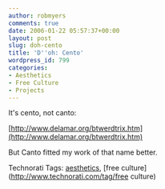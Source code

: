 ```yaml
---
author: robmyers
comments: true
date: 2006-01-22 05:57:37+00:00
layout: post
slug: doh-cento
title: 'D''oh: Cento'
wordpress_id: 799
categories:
- Aesthetics
- Free Culture
- Projects
---
```


  
It's cento, not canto:  


  
[http://www.delamar.org/btwerdtrix.htm](http://www.delamar.org/btwerdtrix.htm)  


  
But Canto fitted my work of that name better.  


  


Technorati Tags: [aesthetics](http://www.technorati.com/tag/aesthetics), [free culture](http://www.technorati.com/tag/free culture)

  



